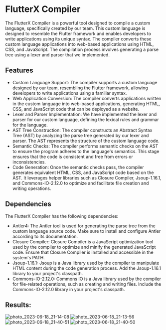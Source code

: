 FlutterX Compiler
=============================

The FlutterX Compiler is a powerful tool designed to compile a custom language, specifically created by our team. This custom language is designed to resemble the Flutter framework and enables developers to write applications using its unique syntax. The compiler converts these custom language applications into web-based applications using HTML, CSS, and JavaScript. The compilation process involves generating a parse tree using a lexer and parser that we implemented.

Features
--------

- Custom Language Support: The compiler supports a custom language designed by our team, resembling the Flutter framework, allowing developers to write applications using a familiar syntax.
- Web Application Conversion: The compiler converts applications written in the custom language into web-based applications, generating HTML, CSS, and JavaScript code that can be deployed as a website.
- Lexer and Parser Implementation: We have implemented the lexer and parser for our custom language, defining the lexical rules and grammar for the language.
- AST Tree Construction: The compiler constructs an Abstract Syntax Tree (AST) by analyzing the parse tree generated by our lexer and parser. The AST represents the structure of the custom language code.
- Semantic Checks: The compiler performs semantic checks on the AST to ensure the program adheres to the language's semantics. This stage ensures that the code is consistent and free from errors or inconsistencies.
- Code Generation: Once the semantic checks pass, the compiler generates equivalent HTML, CSS, and JavaScript code based on the AST. It leverages helper libraries such as Closure Compiler, Jsoup-1.16.1, and Commons-IO-2.12.0 to optimize and facilitate file creation and writing operations.

Dependencies
------------

The FlutterX Compiler has the following dependencies:

- Antler4: The Antler tool is used for generating the parse tree from the custom language source code. Make sure to install and configure Antler according to its documentation.
- Closure Compiler: Closure Compiler is a JavaScript optimization tool used by the compiler to optimize and minify the generated JavaScript code. Ensure that Closure Compiler is installed and accessible in the system's PATH.
- Jsoup-1.16.1: Jsoup is a Java library used by the compiler to manipulate HTML content during the code generation process. Add the Jsoup-1.16.1 library to your project's classpath.
- Commons-IO-2.12.0: Commons IO is a Java library used by the compiler for file-related operations, such as creating and writing files. Include the Commons-IO-2.12.0 library in your project's classpath.

Results:
------------
![photo_2023-06-18_21-14-08](https://github.com/ahmadshahal/FlutterX-Compiler/assets/57716361/dbf6d0ba-81fb-46a9-878b-958936604366)
![photo_2023-06-18_21-13-56](https://github.com/ahmadshahal/FlutterX-Compiler/assets/57716361/92c0806c-ca80-413d-ab82-116de4057353)
![photo_2023-06-18_21-40-51](https://github.com/ahmadshahal/FlutterX-Compiler/assets/57716361/eab221c0-77fa-45b4-b4dd-dc96ebbadf55)
![photo_2023-06-18_21-40-50](https://github.com/ahmadshahal/FlutterX-Compiler/assets/57716361/589bd4ca-c504-4d54-9bd4-94953196b2ff)

